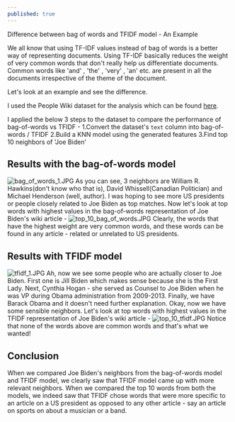 ```yaml
---
published: true
---
```

Difference between bag of words and TFIDF model - An Example

We all know that using TF-IDF values instead of bag of words is a better way of representing documents. 
Using TF-IDF basically reduces the weight of very common words that don't really help us differentiate documents. Common words like 'and' , 'the' , 'very' , 'an' etc. are present in all the documents irrespective of the theme of the document.

Let's look at an example and see the difference.

I used the People Wiki dataset for the analysis which can be found [here](https://www.kaggle.com/sameersmahajan/people-wikipedia-data).

I applied the below 3 steps to the dataset to compare the performance of bag-of-words vs TFIDF - 
1.Convert the dataset's `text` column into bag-of-words / TFIDF
2.Build a KNN model using the generated features
3.Find top 10 neighbors of 'Joe Biden'

## Results with the bag-of-words model
![bag_of_words_1.JPG]({{site.baseurl}}/_posts/bag_of_words_1.JPG)
As you can see, 3 neighbors are William R. Hawkins(don't know who that is), David Whissell(Canadian Politician) and Michael Henderson (well, author). I was hoping to see more US presidents or people closely related to Joe Biden as top matches. 
Now let's look at top words with highest values in the bag-of-words representation of Joe Biden's wiki article - 
![top_10_bag_of_words.JPG]({{site.baseurl}}/_posts/top_10_bag_of_words.JPG)
Clearly, the words that have the highest weight are very common words, and these words can be found in any article - related or unrelated to US presidents.

## Results with TFIDF model
![tfidf_1.JPG]({{site.baseurl}}/_posts/tfidf_1.JPG)
Ah, now we see some people who are actually closer to Joe Biden. First one is Jill Biden which makes sense because she is the First Lady. Next, Cynthia Hogan - she served as Counsel to Joe Biden when he was VP during Obama administration from 2009-2013. Finally, we have Barack Obama and it doesn't need further explanation.
Okay, now we have some sensible neighbors. Let's look at top words with highest values in the TFIDF representation of Joe Biden's wiki article - 
![top_10_tfidf.JPG]({{site.baseurl}}/_posts/top_10_tfidf.JPG)
Notice that none of the words above are common words and that's what we wanted!

## Conclusion
When we compared Joe Biden's neighbors from the bag-of-words model and TFIDF model, we clearly saw that TFIDF model came up with more relevant neighbors. When we compared the top 10 words from both the models, we indeed saw that TFIDF chose words that were more specific to an article on a US president as opposed to any other article - say an article on sports on about a musician or a band.
